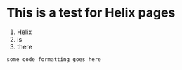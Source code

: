 # This is a test for Helix pages

1. Helix
2. is 
3. there

```
some code formatting goes here
```


